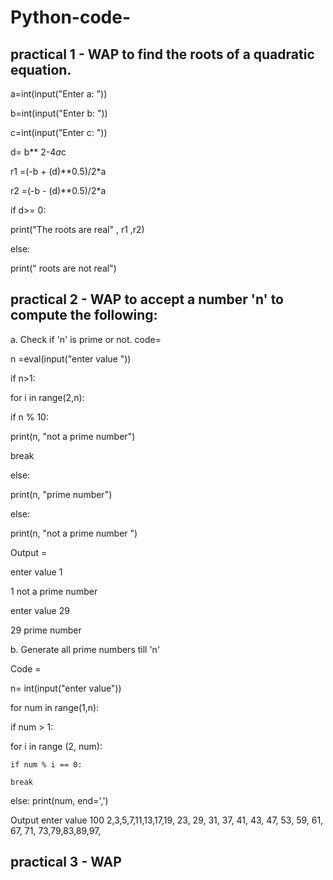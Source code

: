 # Python-code-
## practical 1 - WAP to find the roots of a quadratic equation.


a=int(input("Enter a: "))

b=int(input("Enter b: "))

c=int(input("Enter c: "))

d= b** 2-4*a*c 

   r1 =(-b + (d)**0.5)/2*a
   
   r2 =(-b - (d)**0.5)/2*a

if d>= 0:

   print("The roots are real" , r1 ,r2)

else: 

   print(" roots are not real")


## practical 2 - WAP to accept a number 'n' to compute the following:

a. Check if 'n' is prime or not.
code= 

n =eval(input("enter value ")) 

if n>1:
   
   for i in range(2,n):
   
   if n % 10:
   
   print(n, "not a prime number") 
  
   break

else:
   
   print(n, "prime number") 

else: 
   
   print(n, "not a prime number ")

Output = 

enter value 1

1 not a prime number 

enter value 29 

29 prime number

b. Generate all prime numbers till 'n'

Code =

n= int(input("enter value")) 

for num in range(1,n): 
  
   if num > 1: 
   
   for i in range (2, num): 
       
    if num % i == 0: 
      
    break

 
   else: print(num, end=',')


Output enter value 100 2,3,5,7,11,13,17,19, 23, 29, 31, 37, 41, 43, 47, 53, 59, 61, 67, 71, 73,79,83,89,97,



## practical 3 - WAP 
